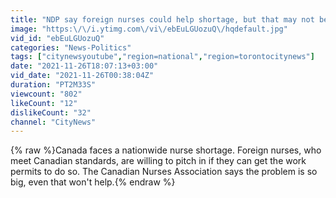 ```yaml
---
title: "NDP say foreign nurses could help shortage, but that may not be enough"
image: "https:\/\/i.ytimg.com\/vi\/ebEuLGUozuQ\/hqdefault.jpg"
vid_id: "ebEuLGUozuQ"
categories: "News-Politics"
tags: ["citynewsyoutube","region=national","region=torontocitynews"]
date: "2021-11-26T18:07:13+03:00"
vid_date: "2021-11-26T00:38:04Z"
duration: "PT2M33S"
viewcount: "802"
likeCount: "12"
dislikeCount: "32"
channel: "CityNews"
---
```

{% raw %}Canada faces a nationwide nurse shortage. Foreign nurses, who meet Canadian standards, are willing to pitch in if they can get the work permits to do so. The Canadian Nurses Association says the problem is so big, even that won't help.{% endraw %}
